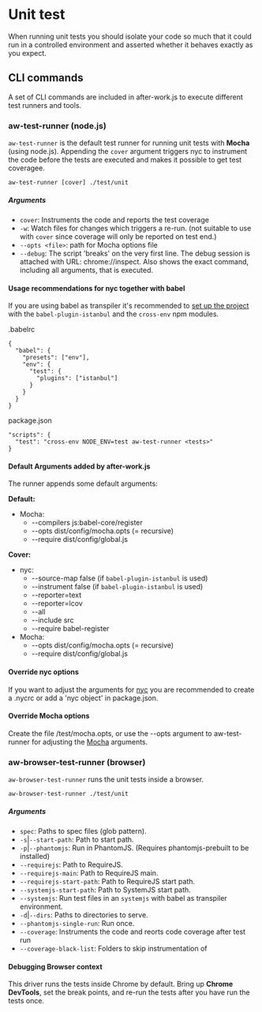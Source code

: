 # Unit test
When running unit tests you should isolate your code so much that it could run in a controlled environment and asserted whether it behaves exactly as you expect.

## CLI commands
A set of CLI commands are included in after-work.js to execute different test runners and tools.

### aw-test-runner (node.js)
`aw-test-runner` is the default test runner for running unit tests with **Mocha** (using node.js). Appending the `cover` argument triggers nyc to instrument the code before the tests are executed and makes it possible to get test coveragee.
```
aw-test-runner [cover] ./test/unit
```

##### Arguments
  * `cover`: Instruments the code and reports the test coverage
  * `-w`: Watch files for changes which triggers a re-run. (not suitable to use with `cover` since coverage will only be reported on test end.)
  * `--opts <file>`: path for Mocha options file
  * `--debug`: The script 'breaks' on the very first line. The debug session is attached with URL: chrome://inspect. Also shows the exact command, including all arguments, that is executed.

#### Usage recommendations for nyc together with babel
If you are using babel as transpiler it's recommended to [set up the project](https://github.com/istanbuljs/nyc#use-with-babel-plugin-istanbul-for-babel-support) with the `babel-plugin-istanbul` and the `cross-env` npm modules.

.babelrc
```
{
  "babel": {
    "presets": ["env"],
    "env": {
      "test": {
        "plugins": ["istanbul"]
      }
    }
  }
}
```

package.json
```
"scripts": {
  "test": "cross-env NODE_ENV=test aw-test-runner <tests>"
}
```

#### Default Arguments added by after-work.js
The runner appends some default arguments:

**Default:**
  * Mocha:
    * --compilers js:babel-core/register
    * --opts dist/config/mocha.opts  (= recursive)
    * --require dist/config/global.js

**Cover:**
  * nyc:
    * --source-map false (if `babel-plugin-istanbul` is used)
    * --instrument false (if `babel-plugin-istanbul` is used)
    * --reporter=text
    * --reporter=lcov
    * --all
    * --include src
    * --require babel-register
  * Mocha:
    * --opts dist/config/mocha.opts (= recursive)
    * --require dist/config/global.js

#### Override nyc options
If you want to adjust the arguments for [nyc](https://github.com/istanbuljs/nyc#configuring-nyc) you are recommended to create a .nycrc or add a 'nyc object' in package.json.


#### Override Mocha options
Create the file /test/mocha.opts, or use the --opts argument to aw-test-runner for adjusting the [Mocha](https://mochajs.org/#mochaopts) arguments.

### aw-browser-test-runner (browser)
`aw-browser-test-runner` runs the unit tests inside a browser.
```
aw-browser-test-runner ./test/unit
```

##### Arguments
  * `spec`: Paths to spec files (glob pattern).
  * `-s`|`--start-path`: Path to start path.
  * `-p`|`--phantomjs`: Run in PhantomJS. (Requires phantomjs-prebuilt to be installed)
  * `--requirejs`: Path to RequireJS.
  * `--requirejs-main`: Path to RequireJS main.
  * `--requirejs-start-path`: Path to RequireJS start path.
  * `--systemjs-start-path`: Path to SystemJS start path.
  * `--systemjs`: Run test files in an `systemjs` with babel as transpiler environment.
  * `-d`|`--dirs`: Paths to directories to serve.
  * `--phantomjs-single-run`: Run once.
  * `--coverage`: Instruments the code and reorts code coverage after test run
  * `--coverage-black-list`: Folders to skip instrumentation of

#### Debugging Browser context
This driver runs the tests inside Chrome by default. Bring up **Chrome DevTools**, set the break points, and re-run the tests after you have run the tests once.
